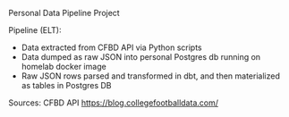 Personal Data Pipeline Project

Pipeline (ELT):
- Data extracted from CFBD API via Python scripts
- Data dumped as raw JSON into personal Postgres db running on homelab docker image 
- Raw JSON rows parsed and transformed in dbt, and then materialized as tables in Postgres DB


Sources:
CFBD API 
https://blog.collegefootballdata.com/
